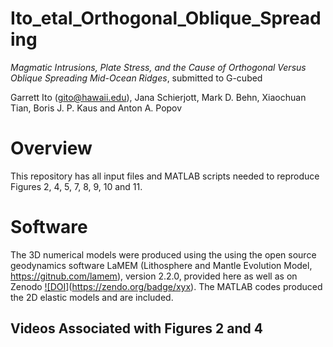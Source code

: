 # Ito\_etal\_Orthogonal\_Oblique\_Spreading



*Magmatic Intrusions, Plate Stress, and the Cause of Orthogonal Versus Oblique Spreading Mid-Ocean Ridges*, submitted to G-cubed



Garrett Ito (gito@hawaii.edu), Jana Schierjott, Mark D. Behn, Xiaochuan Tian, Boris J. P. Kaus and Anton A. Popov



# Overview

This repository has all input files and MATLAB scripts needed to reproduce Figures 2, 4, 5, 7, 8, 9, 10 and 11. 

# 

# Software

The 3D numerical models were produced using the using the open source geodynamics software LaMEM (Lithosphere and Mantle Evolution Model, https://gitnub.com/lamem), version 2.2.0, provided here as well as on Zenodo [!\[DOI](https://zenodo.org/badge/835081143.svg)](https://zendo.org/badge/xyx).  The MATLAB codes produced the 2D elastic models and are included. 



## Videos Associated with Figures 2 and 4


